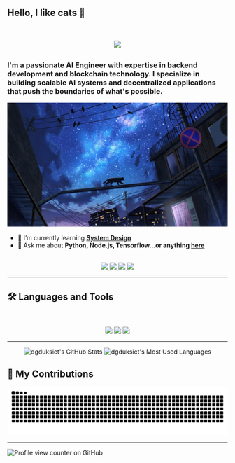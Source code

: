 ## Hello, I like cats 👋

<!--
**dgduksict/dgduksict** is a ✨ _special_ ✨ repository because its `README.md` (this file) appears on your GitHub profile.

Here are some ideas to get you started:

- 🔭 I’m currently working on ...
- 🌱 I’m currently learning ...
- 👯 I’m looking to collaborate on ...
- 🤔 I’m looking for help with ...
- 💬 Ask me about ...
- 📫 How to reach me: ...
- 😄 Pronouns: ...
- ⚡ Fun fact: ...
-->

<h1 align="center">
    <img src="https://readme-typing-svg.herokuapp.com/?font=Inter&size=48&center=true&vCenter=true&width=500&height=70&color=4493F8&duration=4000&lines=Hi+There!+👋;+I'm+Duke!;" />
</h1>

### I'm a passionate AI Engineer with expertise in backend development and blockchain technology. I specialize in building scalable AI systems and decentralized applications that push the boundaries of what's possible.

<img src="https://github.com/dgduksict/dgduksict/blob/main/banner-cart.jpg" alt="I like cats">

- 🌱 I’m currently learning **[System Design](https://blog.bytebytego.com/p/free-system-design-pdf-158-pages)**
- 💬 Ask me about **Python, Node.js, Tensorflow...or anything [here](https://github.com/dgduksict/dgduksict/issues)**

<br>

<div align="center">
  <a href="bdulguunod@gmail.com">
    <img src="https://img.shields.io/badge/Gmail-333333?style=for-the-badge&logo=gmail&logoColor=red" />
  </a>
  <a href="https://www.linkedin.com/in/dulguun-battulga-90a4a62a0" target="_blank">
    <img src="https://img.shields.io/badge/LinkedIn-0077B5?style=for-the-badge&logo=linkedin&logoColor=white" target="_blank" />
  </a>
    <a href="https://duke-dev.vercel.app" target="_blank">
    <img src="https://img.shields.io/badge/Vercel-000000?logo=vercel&logoColor=white&style=for-the-badge" target="_blank" />
  </a>
    </a>
    <a href="https://huggingface.co/dgduksict" target="_blank">
    <img src="https://img.shields.io/badge/Hugging%20Face-FF9900?logo=huggingface&logoColor=white&style=for-the-badge" target="_blank" />
  </a>
</div>

<hr>

## 🛠️ Languages and Tools

<br>

<p align="center">
  <img src="https://skillicons.dev/icons?i=java,spring,ts,nodejs,nextjs,mongodb,postgres,prisma" />
  <img src="https://skillicons.dev/icons?i=js,vue,redux,d3,git,postman,tensorflow,huggingface" />
    <img src="https://skillicons.dev/icons?i=solidty,ethereum,web3js,bitcoin,hardhat" />
</p>

<hr>

<div align=center>
  <img width=390 src="https://github-readme-stats.vercel.app/api?username=dgduksict&theme=transparent&count_private=true&show_icons=true&rank_icon=github&locale=en" alt="dgduksict's GitHub Stats" />
  <img width=325 src="https://github-readme-stats.vercel.app/api/top-langs?username=dgduksict&theme=transparent&layout=donut&hide=css&langs_count=8&border_radius=10&show_icons=true&locale=en" alt="dgduksict's Most Used Languages" />
</div>

## 🐍 My Contributions

<div align="center">
  <picture>
    <source media="(prefers-color-scheme: dark)" srcset="https://raw.githubusercontent.com/dgduksict/dgduksict/output/github-contribution-grid-snake-dark.svg" />
    <source media="(prefers-color-scheme: light)" srcset="https://raw.githubusercontent.com/dgduksict/dgduksict/output/github-contribution-grid-snake.svg" />
    <img alt="github-snake" src="https://raw.githubusercontent.com/dgduksict/dgduksict/output/github-contribution-grid-snake.svg" />
  </picture>
</div>

<hr>

![Profile view counter on GitHub](https://komarev.com/ghpvc/?username=dgduksict)

